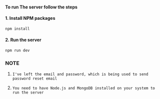 #### To run The server follow the steps

#### 1. Install NPM packages

```js
npm install
```

#### 2. Run the server

```js
npm run dev
```

### NOTE

1. ``I've left the email and password, which is being used to send password reset email``

2. ``You need to have Node.js and MongoDB installed on your system to run the server``